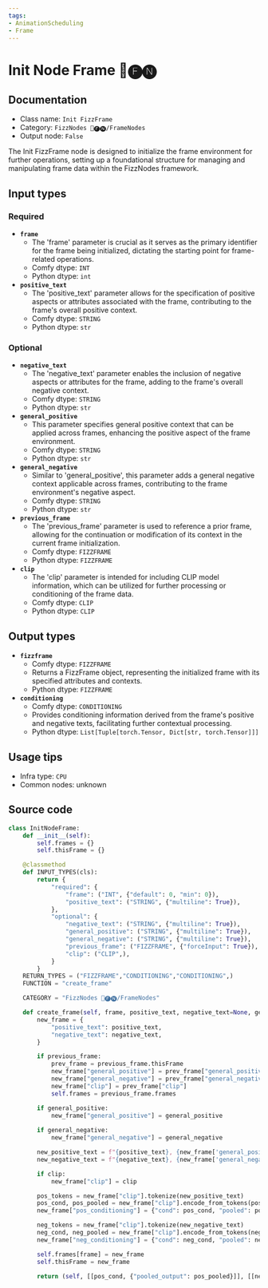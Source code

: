 ```yaml
---
tags:
- AnimationScheduling
- Frame
---
```


# Init Node Frame 📅🅕🅝
## Documentation
- Class name: `Init FizzFrame`
- Category: `FizzNodes 📅🅕🅝/FrameNodes`
- Output node: `False`

The Init FizzFrame node is designed to initialize the frame environment for further operations, setting up a foundational structure for managing and manipulating frame data within the FizzNodes framework.
## Input types
### Required
- **`frame`**
    - The 'frame' parameter is crucial as it serves as the primary identifier for the frame being initialized, dictating the starting point for frame-related operations.
    - Comfy dtype: `INT`
    - Python dtype: `int`
- **`positive_text`**
    - The 'positive_text' parameter allows for the specification of positive aspects or attributes associated with the frame, contributing to the frame's overall positive context.
    - Comfy dtype: `STRING`
    - Python dtype: `str`
### Optional
- **`negative_text`**
    - The 'negative_text' parameter enables the inclusion of negative aspects or attributes for the frame, adding to the frame's overall negative context.
    - Comfy dtype: `STRING`
    - Python dtype: `str`
- **`general_positive`**
    - This parameter specifies general positive context that can be applied across frames, enhancing the positive aspect of the frame environment.
    - Comfy dtype: `STRING`
    - Python dtype: `str`
- **`general_negative`**
    - Similar to 'general_positive', this parameter adds a general negative context applicable across frames, contributing to the frame environment's negative aspect.
    - Comfy dtype: `STRING`
    - Python dtype: `str`
- **`previous_frame`**
    - The 'previous_frame' parameter is used to reference a prior frame, allowing for the continuation or modification of its context in the current frame initialization.
    - Comfy dtype: `FIZZFRAME`
    - Python dtype: `FIZZFRAME`
- **`clip`**
    - The 'clip' parameter is intended for including CLIP model information, which can be utilized for further processing or conditioning of the frame data.
    - Comfy dtype: `CLIP`
    - Python dtype: `CLIP`
## Output types
- **`fizzframe`**
    - Comfy dtype: `FIZZFRAME`
    - Returns a FizzFrame object, representing the initialized frame with its specified attributes and contexts.
    - Python dtype: `FIZZFRAME`
- **`conditioning`**
    - Comfy dtype: `CONDITIONING`
    - Provides conditioning information derived from the frame's positive and negative texts, facilitating further contextual processing.
    - Python dtype: `List[Tuple[torch.Tensor, Dict[str, torch.Tensor]]]`
## Usage tips
- Infra type: `CPU`
- Common nodes: unknown


## Source code
```python
class InitNodeFrame:
    def __init__(self):
        self.frames = {}
        self.thisFrame = {}

    @classmethod
    def INPUT_TYPES(cls):
        return {
            "required": {
                "frame": ("INT", {"default": 0, "min": 0}),
                "positive_text": ("STRING", {"multiline": True}),
            },
            "optional": {
                "negative_text": ("STRING", {"multiline": True}),
                "general_positive": ("STRING", {"multiline": True}),
                "general_negative": ("STRING", {"multiline": True}),
                "previous_frame": ("FIZZFRAME", {"forceInput": True}),
                "clip": ("CLIP",),
            }
        }
    RETURN_TYPES = ("FIZZFRAME","CONDITIONING","CONDITIONING",)
    FUNCTION = "create_frame"

    CATEGORY = "FizzNodes 📅🅕🅝/FrameNodes"

    def create_frame(self, frame, positive_text, negative_text=None, general_positive=None, general_negative=None, previous_frame=None, clip=None):
        new_frame = {
            "positive_text": positive_text,
            "negative_text": negative_text,
        }

        if previous_frame:
            prev_frame = previous_frame.thisFrame
            new_frame["general_positive"] = prev_frame["general_positive"]
            new_frame["general_negative"] = prev_frame["general_negative"]
            new_frame["clip"] = prev_frame["clip"]
            self.frames = previous_frame.frames

        if general_positive:
            new_frame["general_positive"] = general_positive
        
        if general_negative:
            new_frame["general_negative"] = general_negative

        new_positive_text = f"{positive_text}, {new_frame['general_positive']}"
        new_negative_text = f"{negative_text}, {new_frame['general_negative']}"

        if clip:
            new_frame["clip"] = clip 

        pos_tokens = new_frame["clip"].tokenize(new_positive_text)        
        pos_cond, pos_pooled = new_frame["clip"].encode_from_tokens(pos_tokens, return_pooled=True)
        new_frame["pos_conditioning"] = {"cond": pos_cond, "pooled": pos_pooled}

        neg_tokens = new_frame["clip"].tokenize(new_negative_text)
        neg_cond, neg_pooled = new_frame["clip"].encode_from_tokens(neg_tokens, return_pooled=True)
        new_frame["neg_conditioning"] = {"cond": neg_cond, "pooled": neg_pooled}

        self.frames[frame] = new_frame
        self.thisFrame = new_frame

        return (self, [[pos_cond, {"pooled_output": pos_pooled}]], [[neg_cond, {"pooled_output": neg_pooled}]])

```
